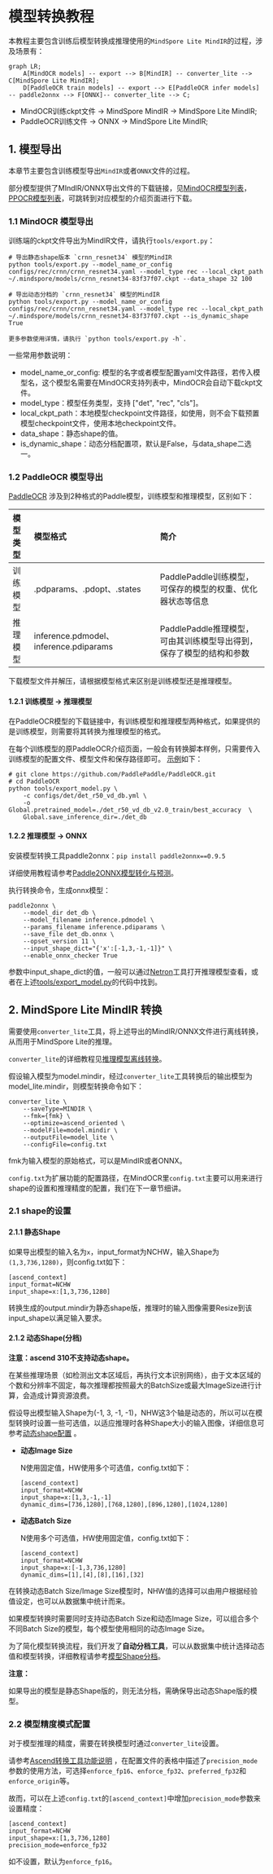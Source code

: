 # 模型转换教程

本教程主要包含训练后模型转换成推理使用的`MindSpore Lite MindIR`的过程，涉及场景有：

```mermaid
graph LR;
    A[MindOCR models] -- export --> B[MindIR] -- converter_lite --> C[MindSpore Lite MindIR];
    D[PaddleOCR train models] -- export --> E[PaddleOCR infer models] -- paddle2onnx --> F[ONNX]-- converter_lite --> C;
```

- MindOCR训练ckpt文件 -> MindSpore MindIR -> MindSpore Lite MindIR;
- PaddleOCR训练文件 -> ONNX -> MindSpore Lite MindIR;

## 1. 模型导出

本章节主要包含训练模型导出`MindIR`或者`ONNX`文件的过程。

部分模型提供了MIndIR/ONNX导出文件的下载链接，见[MindOCR模型列表](mindocr_models_list.md)，[PPOCR模型列表](thirdparty_models_list.md)，可跳转到对应模型的介绍页面进行下载。

### 1.1 MindOCR 模型导出

训练端的ckpt文件导出为MindIR文件，请执行`tools/export.py`：

``` shell
# 导出静态shape版本 `crnn_resnet34` 模型的MindIR
python tools/export.py --model_name_or_config configs/rec/crnn/crnn_resnet34.yaml --model_type rec --local_ckpt_path ~/.mindspore/models/crnn_resnet34-83f37f07.ckpt --data_shape 32 100

# 导出动态分档的 `crnn_resnet34` 模型的MindIR
python tools/export.py --model_name_or_config configs/rec/crnn/crnn_resnet34.yaml --model_type rec --local_ckpt_path ~/.mindspore/models/crnn_resnet34-83f37f07.ckpt --is_dynamic_shape True

更多参数使用详情，请执行 `python tools/export.py -h`.
```

一些常用参数说明：

- model_name_or_config: 模型的名字或者模型配置yaml文件路径，若传入模型名，这个模型名需要在MindOCR支持列表中，MindOCR会自动下载ckpt文件。
- model_type：模型任务类型，支持 ["det", "rec", "cls"]。
- local_ckpt_path：本地模型checkpoint文件路径，如使用，则不会下载预置模型checkpoint文件，使用本地checkpoint文件。
- data_shape：静态shape的值。
- is_dynamic_shape：动态分档配置项，默认是False，与data_shape二选一。

### 1.2 PaddleOCR 模型导出

[PaddleOCR](https://github.com/PaddlePaddle/PaddleOCR) 涉及到2种格式的Paddle模型，训练模型和推理模型，区别如下：

| 模型类型 | 模型格式                                | 简介                                                       |
|:-------|:---------------------------------------|:-----------------------------------------------------------|
| 训练模型 | .pdparams、.pdopt、.states             | PaddlePaddle训练模型，可保存的模型的权重、优化器状态等信息         |
| 推理模型 | inference.pdmodel、inference.pdiparams | PaddlePaddle推理模型，可由其训练模型导出得到，保存了模型的结构和参数 |

下载模型文件并解压，请根据模型格式来区别是训练模型还是推理模型。

#### 1.2.1 训练模型 -> 推理模型

在PaddleOCR模型的下载链接中，有训练模型和推理模型两种格式，如果提供的是训练模型，则需要将其转换为推理模型的格式。

在每个训练模型的原PaddleOCR介绍页面，一般会有转换脚本样例，只需要传入训练模型的配置文件、模型文件和保存路径即可。
[示例](https://github.com/PaddlePaddle/PaddleOCR/blob/release/2.6/doc/doc_ch/algorithm_det_db.md)如下：

```shell
# git clone https://github.com/PaddlePaddle/PaddleOCR.git
# cd PaddleOCR
python tools/export_model.py \
    -c configs/det/det_r50_vd_db.yml \
    -o Global.pretrained_model=./det_r50_vd_db_v2.0_train/best_accuracy  \
    Global.save_inference_dir=./det_db
```

#### 1.2.2 推理模型 -> ONNX

安装模型转换工具paddle2onnx：`pip install paddle2onnx==0.9.5`

详细使用教程请参考[Paddle2ONNX模型转化与预测](https://github.com/PaddlePaddle/PaddleOCR/blob/release/2.6/deploy/paddle2onnx/readme.md)。

执行转换命令，生成onnx模型：

```shell
paddle2onnx \
    --model_dir det_db \
    --model_filename inference.pdmodel \
    --params_filename inference.pdiparams \
    --save_file det_db.onnx \
    --opset_version 11 \
    --input_shape_dict="{'x':[-1,3,-1,-1]}" \
    --enable_onnx_checker True
```

参数中input_shape_dict的值，一般可以通过[Netron](https://github.com/lutzroeder/netron)工具打开推理模型查看，或者在上述[tools/export_model.py](https://github.com/PaddlePaddle/PaddleOCR/blob/release/2.6/tools/export_model.py)的代码中找到。

## 2. MindSpore Lite MindIR 转换

需要使用`converter_lite`工具，将上述导出的MindIR/ONNX文件进行离线转换，从而用于MindSpore Lite的推理。

`converter_lite`的详细教程见[推理模型离线转换](https://www.mindspore.cn/lite/docs/zh-CN/r2.2/use/converter_tool.html)。

假设输入模型为model.mindir，经过`converter_lite`工具转换后的输出模型为model_lite.mindir，则模型转换命令如下：

```shell
converter_lite \
    --saveType=MINDIR \
    --fmk={fmk} \
    --optimize=ascend_oriented \
    --modelFile=model.mindir \
    --outputFile=model_lite \
    --configFile=config.txt
```

fmk为输入模型的原始格式，可以是MindIR或者ONNX。

`config.txt`为扩展功能的配置路径，在MindOCR里`config.txt`主要可以用来进行shape的设置和推理精度的配置，我们在下一章节细讲。

### 2.1 shape的设置

#### 2.1.1 静态Shape

如果导出模型的输入名为`x`，input_format为NCHW，输入Shape为`(1,3,736,1280)`，则config.txt如下：

```text
[ascend_context]
input_format=NCHW
input_shape=x:[1,3,736,1280]
```

转换生成的output.mindir为静态shape版，推理时的输入图像需要Resize到该input_shape以满足输入要求。

#### 2.1.2 动态Shape(分档)

**注意：ascend 310不支持动态shape。**

在某些推理场景（如检测出文本区域后，再执行文本识别网络），由于文本区域的个数和分辨率不固定，每次推理都按照最大的BatchSize或最大ImageSize进行计算，会造成计算资源浪费。

假设导出模型输入Shape为(-1, 3, -1, -1)，NHW这3个轴是动态的，所以可以在模型转换时设置一些可选值，以适应推理时各种Shape大小的输入图像，详细信息可参考[动态shape配置](https://www.mindspore.cn/lite/docs/zh-CN/r2.2/use/cloud_infer/converter_tool_ascend.html#%E5%8A%A8%E6%80%81shape%E9%85%8D%E7%BD%AE) 。

- **动态Image Size**

    N使用固定值，HW使用多个可选值，config.txt如下：

    ```shell
    [ascend_context]
    input_format=NCHW
    input_shape=x:[1,3,-1,-1]
    dynamic_dims=[736,1280],[768,1280],[896,1280],[1024,1280]
    ```

- **动态Batch Size**

    N使用多个可选值，HW使用固定值，config.txt如下：

    ```shell
    [ascend_context]
    input_format=NCHW
    input_shape=x:[-1,3,736,1280]
    dynamic_dims=[1],[4],[8],[16],[32]
    ```

在转换动态Batch Size/Image Size模型时，NHW值的选择可以由用户根据经验值设定，也可以从数据集中统计而来。

如果模型转换时需要同时支持动态Batch Size和动态Image Size，可以组合多个不同Batch Size的模型，每个模型使用相同的动态Image Size。

为了简化模型转换流程，我们开发了**自动分档工具**，可以从数据集中统计选择动态值和模型转换，详细教程请参考[模型Shape分档](convert_dynamic.md)。

**注意：**

如果导出的模型是静态Shape版的，则无法分档，需确保导出动态Shape版的模型。

### 2.2 模型精度模式配置

对于模型推理的精度，需要在转换模型时通过`converter_lite`设置。

请参考[Ascend转换工具功能说明](https://www.mindspore.cn/lite/docs/zh-CN/r2.2/use/cloud_infer/converter_tool_ascend.html#%E9%85%8D%E7%BD%AE%E6%96%87%E4%BB%B6) ，在配置文件的表格中描述了`precision_mode`参数的使用方法，可选择`enforce_fp16`、`enforce_fp32`、`preferred_fp32`和`enforce_origin`等。

故而，可以在上述`config.txt`的`[ascend_context]`中增加`precision_mode`参数来设置精度：

```
[ascend_context]
input_format=NCHW
input_shape=x:[1,3,736,1280]
precision_mode=enforce_fp32
```

如不设置，默认为`enforce_fp16`。
